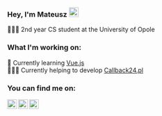 ### Hey, I'm Mateusz <img src="https://raw.githubusercontent.com/MartinHeinz/MartinHeinz/master/wave.gif" width="22px">

👨🏻‍🎓 2nd year CS student at the University of Opole



### What I'm working on:

🌱 Currently learning [Vue.js][vue]<br>
🧑🏻‍💻 Currently helping to develop [Callback24.pl][c24]

### You can find me on:

[<img align="left" alt="fb-icon" width="22px" src="https://cdn2.iconfinder.com/data/icons/social-media-2285/512/1_Linkedin_unofficial_colored_svg-512.png">][linked]
[<img align="left" alt="fb-icon" width="22px" src="https://cdn1.iconfinder.com/data/icons/social-media-2285/512/Colored_Facebook3_svg-512.png">][fb]
[<img align="left" alt="fb-icon" width="22px" src="https://cdn2.iconfinder.com/data/icons/social-media-2285/512/1_Instagram_colored_svg_1-512.png">][ig]

[vue]: https://vuejs.org
[c24]: https://callback24.pl
[linked]: https://www.linkedin.com/in/bronismateusz/
[fb]: https://www.facebook.com/bronisMateusz/
[ig]: http://instagram.com/bronismateusz/
